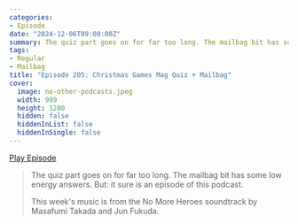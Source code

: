 ```yaml
---
categories:
- Episode
date: "2024-12-06T09:00:00Z"
summary: The quiz part goes on for far too long. The mailbag bit has some low energy answers. But it sure is an episode of this podcast.
tags:
- Regular
- Mailbag
title: "Episode 205: Christmas Games Mag Quiz + Mailbag"
cover: 
  image: no-other-podcasts.jpeg
  width: 989
  height: 1280
  hidden: false
  hiddenInList: false
  hiddenInSingle: false
---
```


[Play Episode](https://www.patreon.com/posts/episode-205-mag-117187402)
> The quiz part goes on for far too long. The mailbag bit has some low energy answers. But: it sure is an episode of this podcast.
>
> This week's music is from the No More Heroes soundtrack by Masafumi Takada and Jun Fukuda.